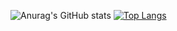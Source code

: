 <!--
### Hi there 👋

**JihyeokJung/JihyeokJung** is a ✨ _special_ ✨ repository because its `README.md` (this file) appears on your GitHub profile.

Here are some ideas to get you started:

- 🔭 I’m currently working on ...
- 🌱 I’m currently learning ...
- 👯 I’m looking to collaborate on ...
- 🤔 I’m looking for help with ...
- 💬 Ask me about ...
- 📫 How to reach me: ...
- 😄 Pronouns: ...
- ⚡ Fun fact: ...
-->
![Anurag's GitHub stats](https://github-readme-stats.vercel.app/api?username=JihyeokJung&show_icons=true&theme=radical)
[![Top Langs](https://github-readme-stats.vercel.app/api/top-langs/?username=JihyeokJung&layout=compact)](https://github.com/JihyeokJung/github-readme-stats)
